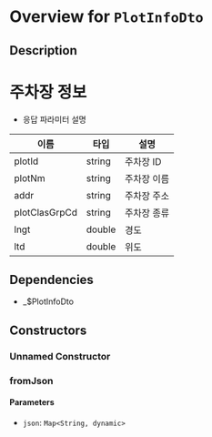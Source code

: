 # Overview for `PlotInfoDto`

## Description

# 주차장 정보

 - 응답 파라미터 설명

  |이름|타입|설명|
  |-|-|-|
  |plotId|string|주차장 ID|
  |plotNm|string|주차장 이름|
  |addr|string|주차장 주소|
  |plotClasGrpCd|string|주차장 종류|
  |lngt|double|경도|
  |ltd|double|위도|

## Dependencies

- _$PlotInfoDto

## Constructors

### Unnamed Constructor


### fromJson


#### Parameters

- `json`: `Map<String, dynamic>`
